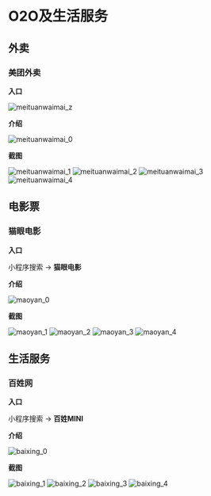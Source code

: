 # O2O及生活服务

## 外卖

### 美团外卖

**入口**

![meituanwaimai_z](images/ebiz/meituanwaimai_z.jpg)

**介绍**

![meituanwaimai_0](images/ebiz/meituanwaimai_0.png)

**截图**

![meituanwaimai_1](images/ebiz/meituanwaimai_1.png)
![meituanwaimai_2](images/ebiz/meituanwaimai_2.png)
![meituanwaimai_3](images/ebiz/meituanwaimai_3.png)
![meituanwaimai_4](images/ebiz/meituanwaimai_4.png)

## 电影票

### 猫眼电影

**入口**

小程序搜索 -> **猫眼电影**

**介绍**

![maoyan_0](images/ebiz/maoyan_0.png)

**截图**

![maoyan_1](images/ebiz/maoyan_1.png)
![maoyan_2](images/ebiz/maoyan_2.png)
![maoyan_3](images/ebiz/maoyan_3.png)
![maoyan_4](images/ebiz/maoyan_4.png)

## 生活服务

### 百姓网

**入口**

小程序搜索 -> **百姓MINI**

**介绍**

![baixing_0](images/ebiz/baixing_0.png)

**截图**

![baixing_1](images/ebiz/baixing_1.png)
![baixing_2](images/ebiz/baixing_2.png)
![baixing_3](images/ebiz/baixing_3.png)
![baixing_4](images/ebiz/baixing_4.png)
